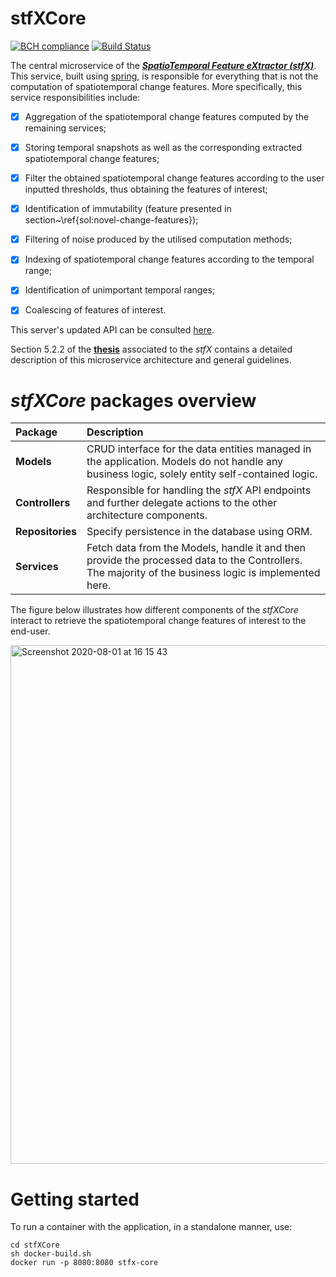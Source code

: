 # stfXCore

[![BCH compliance](https://bettercodehub.com/edge/badge/EdgarACarneiro/stfXCore?branch=master&token=351fd328face954f0ca7cfabd6e380c4dd4b4810)](https://bettercodehub.com/)
[![Build Status](https://travis-ci.com/EdgarACarneiro/stfXCore.svg?token=J52cxsfW92GANe4gUJgy&branch=master)](https://travis-ci.com/EdgarACarneiro/stfXCore)

The central microservice of the [___SpatioTemporal Feature eXtractor (stfX)___](https://github.com/EdgarACarneiro/stfX). This service, built using [spring](https://spring.io), is responsible for everything that is not the computation of spatiotemporal change features. More specifically, this service responsibilities include:
- [x] Aggregation of the spatiotemporal change features computed by the remaining services;
- [x] Storing temporal snapshots as well as the corresponding extracted spatiotemporal change features;
- [x] Filter the obtained spatiotemporal change features according to the user inputted thresholds, thus obtaining the features of interest;
- [x] Identification of immutability (feature presented in section~\ref{sol:novel-change-features});
- [x] Filtering of noise produced by the utilised computation methods;
- [x] Indexing of spatiotemporal change features according to the temporal range;
- [x] Identification of unimportant temporal ranges;
- [x] Coalescing of features of interest.


This server's updated API can be consulted [here](https://app.swaggerhub.com/apis-docs/EdgarACarneiro/thesis/2.1.1).

Section 5.2.2 of the __[thesis](https://github.com/EdgarACarneiro/stfX/blob/master/docs/thesis.pdf)__ associated to the _stfX_ contains a detailed description of this microservice architecture and general guidelines.

# _stfXCore_ packages overview

| __Package__ | __Description__ |
|:-|:-|
| __Models__ | CRUD interface for the data entities managed in the application. Models do not handle any business logic, solely entity self-contained logic. |
| __Controllers__ | Responsible for handling the _stfX_ API endpoints and further delegate actions to the other architecture components. |
| __Repositories__ | Specify persistence in the database using ORM. |
| __Services__ | Fetch data from the Models, handle it and then provide the processed data to the Controllers. The majority of the business logic is implemented here. |

The figure below illustrates how different components of the _stfXCore_ interact to retrieve the spatiotemporal change features of interest to the end-user.

<img width="830" alt="Screenshot 2020-08-01 at 16 15 43" src="https://user-images.githubusercontent.com/22712373/89104591-4cba5080-d412-11ea-8187-4e093caf5b8c.png">

# Getting started

To run a container with the application, in a standalone manner, use:
```shell
cd stfXCore
sh docker-build.sh
docker run -p 8080:8080 stfx-core
```
